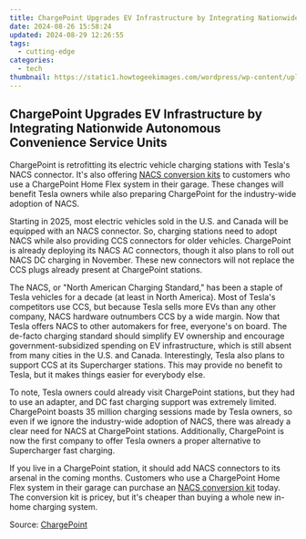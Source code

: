 ```yaml
---
title: ChargePoint Upgrades EV Infrastructure by Integrating Nationwide Autonomous Convenience Service Units
date: 2024-08-26 15:58:24
updated: 2024-08-29 12:26:55
tags:
  - cutting-edge
categories:
  - tech
thumbnail: https://static1.howtogeekimages.com/wordpress/wp-content/uploads/2023/10/15-3.png
---
```


## ChargePoint Upgrades EV Infrastructure by Integrating Nationwide Autonomous Convenience Service Units

ChargePoint is retrofitting its electric vehicle charging stations with Tesla's NACS connector. It's also offering [NACS conversion kits](https://www.chargepoint.com/drivers/home/chargepoint-home-flex?config=5814262700) to customers who use a ChargePoint Home Flex system in their garage. These changes will benefit Tesla owners while also preparing ChargePoint for the industry-wide adoption of NACS.

 Starting in 2025, most electric vehicles sold in the U.S. and Canada will be equipped with an NACS connector. So, charging stations need to adopt NACS while also providing CCS connectors for older vehicles. ChargePoint is already deploying its NACS AC connectors, though it also plans to roll out NACS DC charging in November. These new connectors will not replace the CCS plugs already present at ChargePoint stations.

 The NACS, or "North American Charging Standard," has been a staple of Tesla vehicles for a decade (at least in North America). Most of Tesla's competitors use CCS, but because Tesla sells more EVs than any other company, NACS hardware outnumbers CCS by a wide margin. Now that Tesla offers NACS to other automakers for free, everyone's on board. The de-facto charging standard should simplify EV ownership and encourage government-subsidized spending on EV infrastructure, which is still absent from many cities in the U.S. and Canada. Interestingly, Tesla also plans to support CCS at its Supercharger stations. This may provide no benefit to Tesla, but it makes things easier for everybody else.

 To note, Tesla owners could already visit ChargePoint stations, but they had to use an adapter, and DC fast charging support was extremely limited. ChargePoint boasts 35 million charging sessions made by Tesla owners, so even if we ignore the industry-wide adoption of NACS, there was already a clear need for NACS at ChargePoint stations. Additionally, ChargePoint is now the first company to offer Tesla owners a proper alternative to Supercharger fast charging.

 If you live in a ChargePoint station, it should add NACS connectors to its arsenal in the coming months. Customers who use a ChargePoint Home Flex system in their garage can purchase an [NACS conversion kit](https://www.chargepoint.com/drivers/home/chargepoint-home-flex?config=5814262700) today. The conversion kit is pricey, but it's cheaper than buying a whole new in-home charging system.

 Source: [ChargePoint](https://www.chargepoint.com/about/news/chargepoint-ramps-production-tesla-compatible-nacs-ev-chargers)

<ins class="adsbygoogle"
     style="display:block"
     data-ad-format="autorelaxed"
     data-ad-client="ca-pub-7571918770474297"
     data-ad-slot="1223367746"></ins>



<ins class="adsbygoogle"
     style="display:block"
     data-ad-client="ca-pub-7571918770474297"
     data-ad-slot="8358498916"
     data-ad-format="auto"
     data-full-width-responsive="true"></ins>
